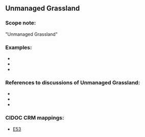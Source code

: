 
## Unmanaged Grassland 

###  Scope note: 
"Unmanaged Grassland" 

### Examples: 

* 
* 
* 

### References to discussions of Unmanaged Grassland:

* 

* 

* 

### CIDOC CRM mappings: 

* [E53](http://www.cidoc-crm.org/Entity/e53-place/version-6.2.2)

